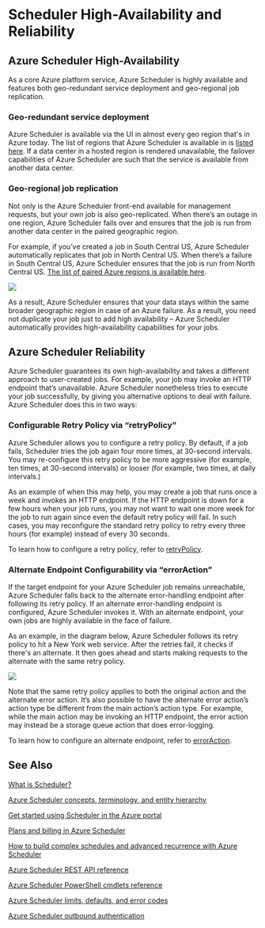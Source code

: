 <properties 
 pageTitle="Scheduler High-Availability and Reliability" 
 description="" 
 services="scheduler" 
 documentationCenter=".NET" 
 authors="krisragh" 
 manager="dwrede" 
 editor=""/>
<tags 
 ms.service="scheduler" 
 ms.workload="infrastructure-services" 
 ms.tgt_pltfrm="na" 
 ms.devlang="dotnet" 
 ms.topic="article" 
 ms.date="12/04/2015" 
 ms.author="krisragh"/>
 
 
# Scheduler High-Availability and Reliability

## Azure Scheduler High-Availability

As a core Azure platform service, Azure Scheduler is highly available and features both geo-redundant service deployment and geo-regional job replication.

### Geo-redundant service deployment

Azure Scheduler is available via the UI in almost every geo region that's in Azure today. The list of regions that Azure Scheduler is available in is [listed here](http://azure.microsoft.com/regions/#services). If a data center in a hosted region is rendered unavailable, the failover capabilities of Azure Scheduler are such that the service is available from another data center.

### Geo-regional job replication

Not only is the Azure Scheduler front-end available for management requests, but your own job is also geo-replicated. When there’s an outage in one region, Azure Scheduler fails over and ensures that the job is run from another data center in the paired geographic region.

For example, if you’ve created a job in South Central US, Azure Scheduler automatically replicates that job in North Central US. When there’s a failure in South Central US, Azure Scheduler ensures that the job is run from North Central US. [The list of paired Azure regions is available here](https://msdn.microsoft.com/library/azure/dn758204.aspx).

![][1]

As a result, Azure Scheduler ensures that your data stays within the same broader geographic region in case of an Azure failure. As a result, you need not duplicate your job just to add high availability – Azure Scheduler automatically provides high-availability capabilities for your jobs.

## Azure Scheduler Reliability

Azure Scheduler guarantees its own high-availability and takes a different approach to user-created jobs. For example, your job may invoke an HTTP endpoint that’s unavailable. Azure Scheduler nonetheless tries to execute your job successfully, by giving you alternative options to deal with failure. Azure Scheduler does this in two ways:

### Configurable Retry Policy via “retryPolicy”

Azure Scheduler allows you to configure a retry policy. By default, if a job fails, Scheduler tries the job again four more times, at 30-second intervals. You may re-configure this retry policy to be more aggressive (for example, ten times, at 30-second intervals) or looser (for example, two times, at daily intervals.)

As an example of when this may help, you may create a job that runs once a week and invokes an HTTP endpoint. If the HTTP endpoint is down for a few hours when your job runs, you may not want to wait one more week for the job to run again since even the default retry policy will fail. In such cases, you may reconfigure the standard retry policy to retry every three hours (for example) instead of every 30 seconds.

To learn how to configure a retry policy, refer to [retryPolicy](scheduler-concepts-terms.md#retrypolicy).

### Alternate Endpoint Configurability via “errorAction”

If the target endpoint for your Azure Scheduler job remains unreachable, Azure Scheduler falls back to the alternate error-handling endpoint after following its retry policy. If an alternate error-handling endpoint is configured, Azure Scheduler invokes it. With an alternate endpoint, your own jobs are highly available in the face of failure.

As an example, in the diagram below, Azure Scheduler follows its retry policy to hit a New York web service. After the retries fail, it checks if there's an alternate. It then goes ahead and starts making requests to the alternate with the same retry policy.

![][2]

Note that the same retry policy applies to both the original action and the alternate error action. It’s also possible to have the alternate error action’s action type be different from the main action’s action type. For example, while the main action may be invoking an HTTP endpoint, the error action may instead be a storage queue action that does error-logging.

To learn how to configure an alternate endpoint, refer to [errorAction](scheduler-concepts-terms.md#action-and-erroraction).

## See Also

 [What is Scheduler?](scheduler-intro.md)
 
 [Azure Scheduler concepts, terminology, and entity hierarchy](scheduler-concepts-terms.md)

 [Get started using Scheduler in the Azure portal](scheduler-get-started-portal.md)

 [Plans and billing in Azure Scheduler](scheduler-plans-billing.md)

 [How to build complex schedules and advanced recurrence with Azure Scheduler](scheduler-advanced-complexity.md)

 [Azure Scheduler REST API reference](https://msdn.microsoft.com/library/dn528946)

 [Azure Scheduler PowerShell cmdlets reference](scheduler-powershell-reference.md)


 [Azure Scheduler limits, defaults, and error codes](scheduler-limits-defaults-errors.md)

 [Azure Scheduler outbound authentication](scheduler-outbound-authentication.md)
 
 
[1]: ./media/scheduler-high-availability-reliability/scheduler-high-availability-reliability-image1.png

[2]: ./media/scheduler-high-availability-reliability/scheduler-high-availability-reliability-image2.png

 
